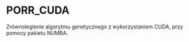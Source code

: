 # PORR_CUDA
Zrównoleglenie algorytmu genetycznego z wykorzystaniem CUDA, przy pomocy pakietu NUMBA.
